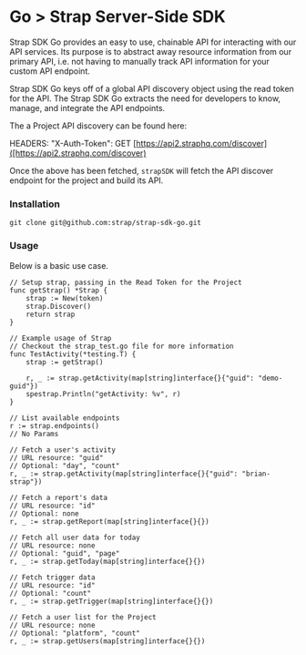 # Go > Strap Server-Side SDK

Strap SDK Go provides an easy to use, chainable API for interacting with our
API services.  Its purpose is to abstract away resource information from
our primary API, i.e. not having to manually track API information for
your custom API endpoint.

Strap SDK Go keys off of a global API discovery object using the read token for the API. 
The Strap SDK Go extracts the need for developers to know, manage, and integrate the API endpoints.

The a Project API discovery can be found here:

HEADERS: "X-Auth-Token": 
GET [https://api2.straphq.com/discover]([https://api2.straphq.com/discover)

Once the above has been fetched, `strapSDK` will fetch the API discover
endpoint for the project and build its API.

### Installation

```
git clone git@github.com:strap/strap-sdk-go.git
```

### Usage

Below is a basic use case.

```golang
// Setup strap, passing in the Read Token for the Project
func getStrap() *Strap {
	strap := New(token)
	strap.Discover()
	return strap
}

// Example usage of Strap
// Checkout the strap_test.go file for more information
func TestActivity(*testing.T) {
	strap := getStrap()

	r, _ := strap.getActivity(map[string]interface{}{"guid": "demo-guid"})
	spestrap.Println("getActivity: %v", r)
}

// List available endpoints
r := strap.endpoints()
// No Params

// Fetch a user's activity
// URL resource: "guid"
// Optional: "day", "count"
r, _ := strap.getActivity(map[string]interface{}{"guid": "brian-strap"})

// Fetch a report's data
// URL resource: "id"
// Optional: none
r, _ := strap.getReport(map[string]interface{}{})

// Fetch all user data for today
// URL resource: none
// Optional: "guid", "page"
r, _ := strap.getToday(map[string]interface{}{})

// Fetch trigger data
// URL resource: "id"
// Optional: "count"
r, _ := strap.getTrigger(map[string]interface{}{})

// Fetch a user list for the Project
// URL resource: none
// Optional: "platform", "count"
r, _ := strap.getUsers(map[string]interface{}{})

```
